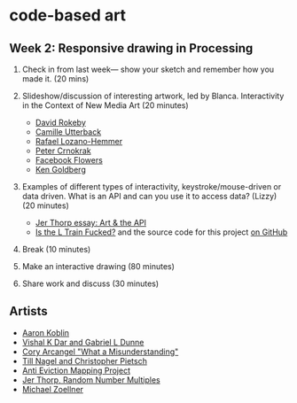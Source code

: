# code-based art

## Week 2: Responsive drawing in Processing 

1. Check in from last week— show your sketch and remember how you made it. (20 mins)

2. Slideshow/discussion of interesting artwork, led by Blanca. Interactivity in the Context of New Media Art (20 minutes)
   * [David Rokeby](http://www.davidrokeby.com/nchant.html)
   * [Camille Utterback](http://camilleutterback.com/)
   * [Rafael Lozano-Hemmer](http://www.lozano-hemmer.com)
   * [Peter Crnokrak](http://www.petercrnokrak.com)
   * [Facebook Flowers](http://stamen.com/work/facebook-flowers/)
   * [Ken Goldberg](http://goldberg.berkeley.edu/art/)

3. Examples of different types of interactivity, keystroke/mouse-driven or data driven. What is an API and can you use it to access data? (Lizzy) (20 minutes)
    * [Jer Thorp essay: Art & the API](http://blog.blprnt.com/blog/blprnt/art-and-the-api)
    * [Is the L Train Fucked?](http://www.istheltrainfucked.com/) and the source code for this project [on GitHub](https://github.com/jgv/is-the-L-train-fucked)

4. Break (10 minutes)

5. Make an interactive drawing (80 minutes)

6. Share work and discuss (30 minutes)


## Artists
* [Aaron Koblin](http://www.aaronkoblin.com/work/thesheepmarket/)
* [Vishal K Dar and Gabriel L Dunne](https://vimeo.com/38492062)
* [Cory Arcangel "What a Misunderstanding"](http://www.what-a-misunderstanding.com/)
* [Till Nagel and Christopher Pietsch](https://uclab.fh-potsdam.de/cf/)
* [Anti Eviction Mapping Project](http://www.antievictionmap.com/)
* [Jer Thorp, Random Number Multiples](http://blog.blprnt.com/blog/blprnt/random-number-multiples)
* [Michael Zoellner](http://i.document.m05.de/2013/05/23/joy-divisions-unknown-pleasures-printed-in-3d/)

